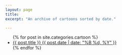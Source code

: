```yaml
---
layout: page
title:
excerpt: "An archive of cartoons sorted by date."

---
```


<ul class="post-list">
{% for post in site.categories.cartoon %} 
  <li><article><a href="{{ site.url }}{{ post.url }}">{{ post.title }} <span class="entry-date"><time datetime="{{ post.date | date_to_xmlschema }}">{{ post.date | date: "%B %d, %Y" }}</time></span></a></article></li>
{% endfor %}
</ul>
